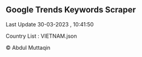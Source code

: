 

## Google Trends Keywords Scraper 
 
Last Update 30-03-2023 , 10:41:50

Country List :
VIETNAM.json



© Abdul Muttaqin 
